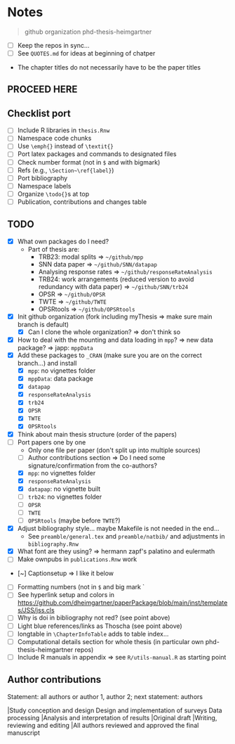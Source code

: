 # Notes

>github organization phd-thesis-heimgartner

- [ ] Keep the repos in sync...
- [ ] See `QUOTES.md` for ideas at beginning of chatper

- The chapter titles do not necessarily have to be the paper titles

## PROCEED HERE

## Checklist port

- [ ] Include R libraries in `thesis.Rnw`
- [ ] Namespace code chunks
- [ ] Use `\emph{}` instead of `\textit{}`
- [ ] Port latex packages and commands to designated files
- [ ] Check number format (not in `$` and with bigmark)
- [ ] Refs (e.g., `\Section~\ref{label}`)
- [ ] Port bibliography
- [ ] Namespace labels
- [ ] Organize `\todo{}`s at top
- [ ] Publication, contributions and changes table

## TODO

- [x] What own packages do I need?
  - Part of thesis are:
    - TRB23: modal splits => `~/github/mpp`
    - SNN data paper => `~/github/SNN/datapap`
    - Analysing response rates => `~/github/responseRateAnalysis`
    - TRB24: work arrangements (reduced version to avoid redundancy with data paper) => `~/github/SNN/trb24`
    - OPSR => `~/github/OPSR`
    - TWTE => `~/github/TWTE`
    - OPSRtools => `~/github/OPSRtools`
- [x] Init github organization (fork including myThesis => make sure main branch is default)
  - [x] Can I clone the whole organization? => don't think so
- [x] How to deal with the mounting and data loading in `mpp`? => new data package? => japp: `mppData`
- [x] Add these packages to `_CRAN` (make sure you are on the correct branch...) and install
  - [x] `mpp`: no vignettes folder
  - [x] `mppData`: data package
  - [x] `datapap`
  - [x] `responseRateAnalysis`
  - [x] `trb24`
  - [x] `OPSR`
  - [x] `TWTE`
  - [x] `OPSRtools`
- [x] Think about main thesis structure (order of the papers)
- [ ] Port papers one by one
  - Only one file per paper (don't split up into multiple sources)
  - [ ] Author contributions section => Do I need some signature/confirmation from the co-authors?
  - [x] `mpp`: no vignettes folder
  - [x] `responseRateAnalysis`
  - [x] `datapap`: no vignette built
  - [ ] `trb24`: no vignettes folder
  - [ ] `OPSR`
  - [ ] `TWTE`
  - [ ] `OPSRtools` (maybe before `TWTE`?)
- [x] Adjust bibliography style... maybe Makefile is not needed in the end...
  - See `preamble/general.tex` and `preamble/natbib/` and adjustments in `bibliography.Rnw`
- [x] What font are they using? => hermann zapf's palatino and eulermath
- [ ] Make ownpubs in `publications.Rnw` work
- [~] Captionsetup => I like it below
- [ ] Formatting numbers (not in `$` and big mark `
- [ ] See hyperlink setup and colors in https://github.com/dheimgartner/paperPackage/blob/main/inst/templates/JSS/jss.cls
- [ ] Why is doi in bibliography not red? (see point above)
- [ ] Light blue references/links as Thoscha (see point above)
- [ ] longtable in `\ChapterInfoTable` adds to table index...
- [ ] Computational details section for whole thesis (in particular own phd-thesis-heimgartner repos)
- [ ] Include R manuals in appendix => see `R/utils-manual.R` as starting point

## Author contributions

Statement: all authors or author 1, author 2; next statement: authors

|Study conception and design
Design and implementation of surveys
Data processing
|Analysis and interpretation of results
|Original draft
|Writing, reviewing and editing
|All authors reviewed and approved the final manuscript


